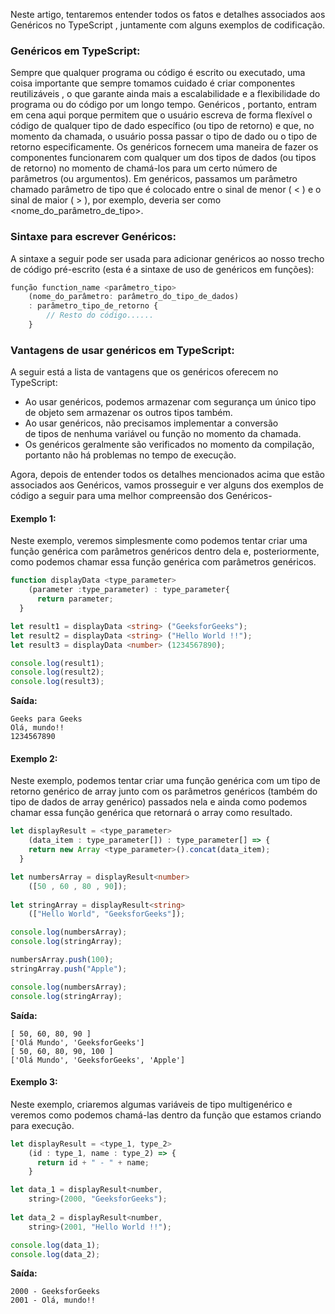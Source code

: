 Neste artigo, tentaremos entender todos os fatos e detalhes associados aos Genéricos no TypeScript , juntamente com alguns exemplos de codificação.

### Genéricos em TypeScript:

Sempre que qualquer programa ou código é escrito ou executado, uma coisa importante que sempre tomamos cuidado é criar componentes reutilizáveis , o que garante ainda mais a escalabilidade e a flexibilidade do programa ou do código por um longo tempo.
Genéricos , portanto, entram em cena aqui porque permitem que o usuário escreva de forma flexível o código de qualquer tipo de dado específico (ou tipo de retorno) e que, no momento da chamada, o usuário possa passar o tipo de dado ou o tipo de retorno especificamente.
Os genéricos fornecem uma maneira de fazer os componentes funcionarem com qualquer um dos tipos de dados (ou tipos de retorno) no momento de chamá-los para um certo número de parâmetros (ou argumentos).
Em genéricos, passamos um parâmetro chamado parâmetro de tipo que é colocado entre o sinal de menor ( < ) e o sinal de maior ( > ), por exemplo, deveria ser como <nome_do_parâmetro_de_tipo>.


### Sintaxe para escrever Genéricos:

A sintaxe a seguir pode ser usada para adicionar genéricos ao nosso trecho de código pré-escrito (esta é a sintaxe de uso de genéricos em funções):

```ts
função function_name <parâmetro_tipo>
    (nome_do_parâmetro: parâmetro_do_tipo_de_dados)
    : parâmetro_tipo_de_retorno {
        // Resto do código......
    }
```

### **Vantagens de usar genéricos em TypeScript:**

A seguir está a lista de vantagens que os genéricos oferecem no TypeScript:
- Ao usar genéricos, podemos armazenar com segurança um único tipo de objeto sem armazenar os outros tipos também.
- Ao usar genéricos, não precisamos implementar a conversão de tipos de nenhuma variável ou função no momento da chamada.
- Os genéricos geralmente são verificados no momento da compilação, portanto não há problemas no tempo de execução.

Agora, depois de entender todos os detalhes mencionados acima que estão associados aos Genéricos, vamos prosseguir e ver alguns dos exemplos de código a seguir para uma melhor compreensão dos Genéricos-

#### **Exemplo 1:** 
Neste exemplo, veremos simplesmente como podemos tentar criar uma função genérica com parâmetros genéricos dentro dela e, posteriormente, como podemos chamar essa função genérica com parâmetros genéricos.

```ts
function displayData <type_parameter> 
    (parameter :type_parameter) : type_parameter{
      return parameter;
  }

let result1 = displayData <string> ("GeeksforGeeks");
let result2 = displayData <string> ("Hello World !!");
let result3 = displayData <number> (1234567890);

console.log(result1);
console.log(result2);
console.log(result3);
```

**Saída:**

```
Geeks para Geeks
Olá, mundo!!
1234567890
```

####  **Exemplo 2:** 
Neste exemplo, podemos tentar criar uma função genérica com um tipo de retorno genérico de array junto com os parâmetros genéricos (também do tipo de dados de array genérico) passados ​​nela e ainda como podemos chamar essa função genérica que retornará o array como resultado.

```ts
let displayResult = <type_parameter> 
    (data_item : type_parameter[]) : type_parameter[] => {
    return new Array <type_parameter>().concat(data_item);
  }

let numbersArray = displayResult<number>
    ([50 , 60 , 80 , 90]);
    
let stringArray = displayResult<string>
    (["Hello World", "GeeksforGeeks"]);

console.log(numbersArray);
console.log(stringArray);

numbersArray.push(100);
stringArray.push("Apple");

console.log(numbersArray);
console.log(stringArray);
```

**Saída:**

```
[ 50, 60, 80, 90 ]
['Olá Mundo', 'GeeksforGeeks']
[ 50, 60, 80, 90, 100 ]
['Olá Mundo', 'GeeksforGeeks', 'Apple']
```

#### **Exemplo 3:** 
Neste exemplo, criaremos algumas variáveis ​​de tipo multigenérico e veremos como podemos chamá-las dentro da função que estamos criando para execução.

```ts
let displayResult = <type_1, type_2> 
    (id : type_1, name : type_2) => {
      return id + " - " + name;
    }

let data_1 = displayResult<number, 
    string>(2000, "GeeksforGeeks");
    
let data_2 = displayResult<number, 
    string>(2001, "Hello World !!");

console.log(data_1);
console.log(data_2);
```

**Saída:**

```
2000 - GeeksforGeeks
2001 - Olá, mundo!!
```


